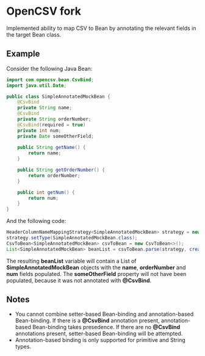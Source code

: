 OpenCSV fork
===================
Implemented ability to map CSV to Bean by annotating the relevant fields in the target Bean class.

Example
-------------
Consider the following Java Bean:
```java
import com.opencsv.bean.CsvBind;
import java.util.Date;

public class SimpleAnnotatedMockBean {
	@CsvBind
	private String name;
	@CsvBind
	private String orderNumber;
	@CsvBind(required = true)
	private int num;
	private Date someOtherField;
	
    public String getName() {
        return name;
    }

    public String getOrderNumber() {
        return orderNumber;
    }

    public int getNum() {
        return num;
    }
}
```
And the following code:
```java
HeaderColumnNameMappingStrategy<SimpleAnnotatedMockBean> strategy = new HeaderColumnNameMappingStrategy<>();
strategy.setType(SimpleAnnotatedMockBean.class);
CsvToBean<SimpleAnnotatedMockBean> csvToBean = new CsvToBean<>();
List<SimpleAnnotatedMockBean> beanList = csvToBean.parse(strategy, createReader());
```
The resulting **beanList** variable will contain a List of **SimpleAnnotatedMockBean** objects with the **name**, **orderNumber** and **num** fields populated. The **someOtherField** property will not have been populated, because it was not annotated with **@CsvBind**.

Notes
-------------
* You cannot combine setter-based Bean-binding and annotation-based Bean-binding. If there is a **@CsvBind** annotation present, annotation-based Bean-binding takes presedence. If there are no **@CsvBind** annotations present, setter-based Bean-binding will be attempted.
* Annotation-based binding is only supported for primitive and String types.
